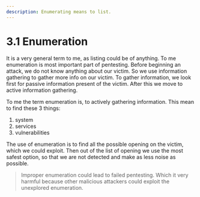 ```yaml
---
description: Enumerating means to list.
---
```


# 3.1 Enumeration

It is a very general term to me, as listing could be of anything. To me enumeration is most important part of pentesting. Before beginning an attack, we do not know anything about our victim. So we use information gathering to gather more info on our victim. To gather information, we look first for passive information present of the victim. After this we move to active information gathering.

To me the term enumeration is, to actively gathering information. This mean to find these 3 things:

1. system
2. services
3. vulnerabilities

The use of enumeration is to find all the possible opening on the victim, which we could exploit. Then out of the list of opening we use the most safest option, so that we are not detected and make as less noise as possible.

> Improper enumeration could lead to failed pentesting. Which it very harmful because other malicious attackers could exploit the unexplored enumeration.

